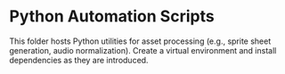 # Python Automation Scripts

This folder hosts Python utilities for asset processing (e.g., sprite sheet generation, audio normalization). Create a virtual environment and install dependencies as they are introduced.

